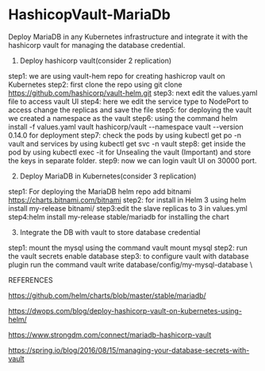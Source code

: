# HashicopVault-MariaDb

Deploy MariaDB in any Kubernetes infrastructure and integrate it with the hashicorp vault for managing the database credential.

1. Deploy hashicorp vault(consider 2 replication)

step1: we are using vault-hem repo for creating hashicrop vault on Kubernetes
step2: first clone the repo using git clone https://github.com/hashicorp/vault-helm.git 
step3: next edit the values.yaml file to access vault UI
step4: here we edit the service type to NodePort to access change the replicas and save the file
step5: for deploying the vault we created a namespace as the vault
step6: using the command helm install -f values.yaml vault hashicorp/vault --namespace vault --version 0.14.0 for deployment
step7: check the pods by using kubectl get po -n vault and services by using kubectl get svc -n vault
step8: get inside the pod by using kubectl exec -it for Unsealing the vault (Important) and store the keys in separate folder.
step9: now we can login vault UI on 30000 port.

2. Deploy MariaDB in Kubernetes(consider 3 replication)

step1: For deploying the MariaDB helm repo add bitnami https://charts.bitnami.com/bitnami
step2: for install in Helm 3 using helm install my-release bitnami/<chart>
step3:edit the slave replicas to 3 in values.yml
step4:helm install my-release stable/mariadb for installing the chart

3. Integrate the DB with vault to store database credential

step1: mount the mysql using the command vault mount mysql
step2: run the vault secrets enable database
step3: to configure vault with database plugin run the command vault write database/config/my-mysql-database \


REFERENCES

https://github.com/helm/charts/blob/master/stable/mariadb/

https://dwops.com/blog/deploy-hashicorp-vault-on-kubernetes-using-helm/

https://www.strongdm.com/connect/mariadb-hashicorp-vault

https://spring.io/blog/2016/08/15/managing-your-database-secrets-with-vault
